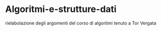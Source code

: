 # Algoritmi-e-strutture-dati
rielabolazione degli argomenti del corso di algoritmi tenuto a Tor Vergata
